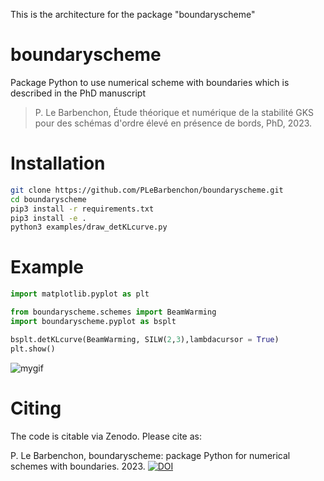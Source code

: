 This is the architecture for the package "boundaryscheme" 


# boundaryscheme
Package Python to use numerical scheme with boundaries which is described in the PhD manuscript 
> P. Le Barbenchon, Étude théorique et numérique de la stabilité GKS pour des schémas d'ordre élevé en présence de bords, PhD, 2023.

# Installation
```bash
git clone https://github.com/PLeBarbenchon/boundaryscheme.git
cd boundaryscheme
pip3 install -r requirements.txt
pip3 install -e .
python3 examples/draw_detKLcurve.py
```

# Example 
```python
import matplotlib.pyplot as plt

from boundaryscheme.schemes import BeamWarming
import boundaryscheme.pyplot as bsplt

bsplt.detKLcurve(BeamWarming, SILW(2,3),lambdacursor = True)
plt.show()
```

![mygif](https://github.com/PLeBarbenchon/boundaryscheme/assets/92107096/2ca0d414-77a6-410e-a582-a3950699dcf0)


# Citing

The code is citable via Zenodo. Please cite as:

P. Le Barbenchon, boundaryscheme: package Python for numerical schemes with boundaries. 2023. [![DOI](https://zenodo.org/badge/DOI/10.5281/zenodo.7773742.svg)](https://doi.org/10.5281/zenodo.7773742)

